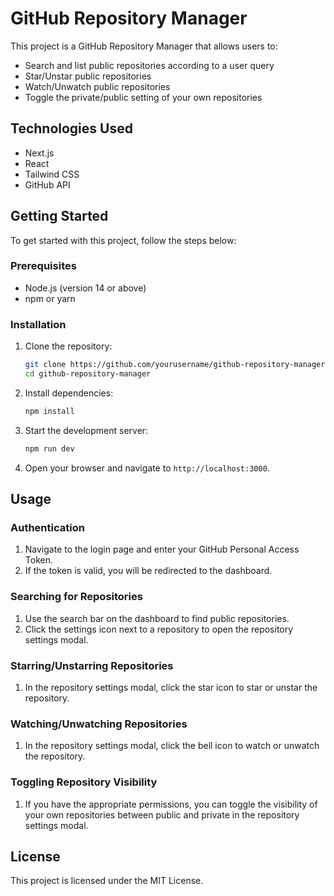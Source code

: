 # GitHub Repository Manager

This project is a GitHub Repository Manager that allows users to:

- Search and list public repositories according to a user query
- Star/Unstar public repositories
- Watch/Unwatch public repositories
- Toggle the private/public setting of your own repositories

## Technologies Used

- Next.js
- React
- Tailwind CSS
- GitHub API

## Getting Started

To get started with this project, follow the steps below:

### Prerequisites

- Node.js (version 14 or above)
- npm or yarn

### Installation

1. Clone the repository:
   ```bash
   git clone https://github.com/yourusername/github-repository-manager.git
   cd github-repository-manager
2. Install dependencies:
   ```bash
   npm install
3. Start the development server:
   ```bash
   npm run dev
4. Open your browser and navigate to `http://localhost:3000`.

## Usage

### Authentication

1. Navigate to the login page and enter your GitHub Personal Access Token.
2. If the token is valid, you will be redirected to the dashboard.

### Searching for Repositories

1. Use the search bar on the dashboard to find public repositories.
2. Click the settings icon next to a repository to open the repository settings modal.

### Starring/Unstarring Repositories

1. In the repository settings modal, click the star icon to star or unstar the repository.

### Watching/Unwatching Repositories

1. In the repository settings modal, click the bell icon to watch or unwatch the repository.

### Toggling Repository Visibility

1. If you have the appropriate permissions, you can toggle the visibility of your own repositories between public and private in the repository settings modal.

## License

This project is licensed under the MIT License.
